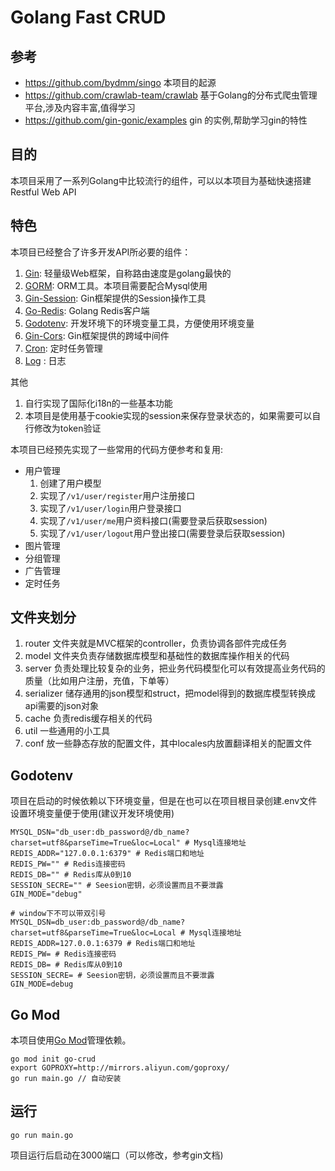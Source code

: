 # Golang Fast CRUD

## 参考 
   - https://github.com/bydmm/singo   本项目的起源
   - https://github.com/crawlab-team/crawlab   基于Golang的分布式爬虫管理平台,涉及内容丰富,值得学习
   - https://github.com/gin-gonic/examples  gin 的实例,帮助学习gin的特性

## 目的

本项目采用了一系列Golang中比较流行的组件，可以以本项目为基础快速搭建Restful Web API

## 特色

本项目已经整合了许多开发API所必要的组件：

1. [Gin](https://github.com/gin-gonic/gin): 轻量级Web框架，自称路由速度是golang最快的 
2. [GORM](http://gorm.io/docs/index.html): ORM工具。本项目需要配合Mysql使用 
3. [Gin-Session](https://github.com/gin-contrib/sessions): Gin框架提供的Session操作工具
4. [Go-Redis](https://github.com/go-redis/redis): Golang Redis客户端
5. [Godotenv](https://github.com/joho/godotenv): 开发环境下的环境变量工具，方便使用环境变量
6. [Gin-Cors](https://github.com/gin-contrib/cors): Gin框架提供的跨域中间件
7. [Cron](https://github.com/robfig/cron): 定时任务管理
8. [Log](https://github.com/sirupsen/logrus) : 日志

其他

1. 自行实现了国际化i18n的一些基本功能
2. 本项目是使用基于cookie实现的session来保存登录状态的，如果需要可以自行修改为token验证

本项目已经预先实现了一些常用的代码方便参考和复用:

- 用户管理
    1. 创建了用户模型
    2. 实现了```/v1/user/register```用户注册接口
    3. 实现了```/v1/user/login```用户登录接口
    4. 实现了```/v1/user/me```用户资料接口(需要登录后获取session)
    5. 实现了```/v1/user/logout```用户登出接口(需要登录后获取session)
- 图片管理
- 分组管理
- 广告管理
- 定时任务

## 文件夹划分

1. router 文件夹就是MVC框架的controller，负责协调各部件完成任务
2. model 文件夹负责存储数据库模型和基础性的数据库操作相关的代码
3. server 负责处理比较复杂的业务，把业务代码模型化可以有效提高业务代码的质量（比如用户注册，充值，下单等）
4. serializer 储存通用的json模型和struct，把model得到的数据库模型转换成api需要的json对象
5. cache 负责redis缓存相关的代码
6. util 一些通用的小工具
7. conf 放一些静态存放的配置文件，其中locales内放置翻译相关的配置文件

## Godotenv

项目在启动的时候依赖以下环境变量，但是在也可以在项目根目录创建.env文件设置环境变量便于使用(建议开发环境使用)

```shell
MYSQL_DSN="db_user:db_password@/db_name?charset=utf8&parseTime=True&loc=Local" # Mysql连接地址
REDIS_ADDR="127.0.0.1:6379" # Redis端口和地址
REDIS_PW="" # Redis连接密码
REDIS_DB="" # Redis库从0到10
SESSION_SECRE="" # Seesion密钥，必须设置而且不要泄露
GIN_MODE="debug"
```

```shell
# window下不可以带双引号
MYSQL_DSN=db_user:db_password@/db_name?charset=utf8&parseTime=True&loc=Local # Mysql连接地址
REDIS_ADDR=127.0.0.1:6379 # Redis端口和地址
REDIS_PW= # Redis连接密码
REDIS_DB= # Redis库从0到10
SESSION_SECRE= # Seesion密钥，必须设置而且不要泄露
GIN_MODE=debug
```

## Go Mod

本项目使用[Go Mod](https://github.com/golang/go/wiki/Modules)管理依赖。

```shell
go mod init go-crud
export GOPROXY=http://mirrors.aliyun.com/goproxy/
go run main.go // 自动安装
```
## 运行

```shell
go run main.go
```

项目运行后启动在3000端口（可以修改，参考gin文档)